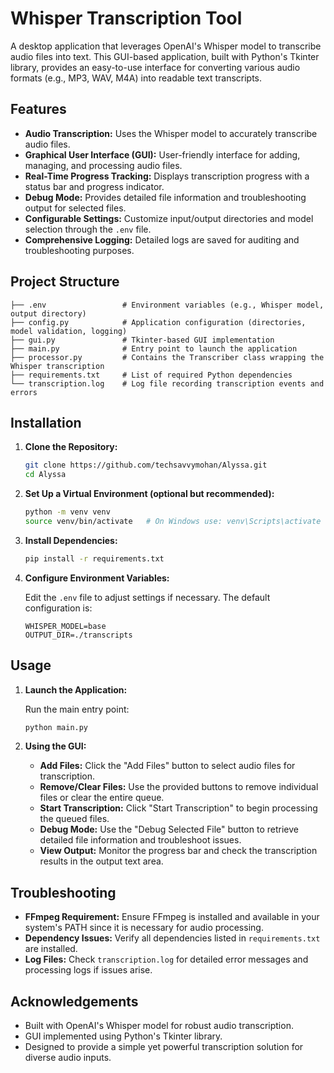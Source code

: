 # Whisper Transcription Tool

A desktop application that leverages OpenAI's Whisper model to transcribe audio files into text. This GUI-based application, built with Python's Tkinter library, provides an easy-to-use interface for converting various audio formats (e.g., MP3, WAV, M4A) into readable text transcripts.

## Features

- **Audio Transcription:** Uses the Whisper model to accurately transcribe audio files.
- **Graphical User Interface (GUI):** User-friendly interface for adding, managing, and processing audio files.
- **Real-Time Progress Tracking:** Displays transcription progress with a status bar and progress indicator.
- **Debug Mode:** Provides detailed file information and troubleshooting output for selected files.
- **Configurable Settings:** Customize input/output directories and model selection through the `.env` file.
- **Comprehensive Logging:** Detailed logs are saved for auditing and troubleshooting purposes.

## Project Structure

```
├── .env                 # Environment variables (e.g., Whisper model, output directory)
├── config.py            # Application configuration (directories, model validation, logging)
├── gui.py               # Tkinter-based GUI implementation
├── main.py              # Entry point to launch the application
├── processor.py         # Contains the Transcriber class wrapping the Whisper transcription
├── requirements.txt     # List of required Python dependencies
└── transcription.log    # Log file recording transcription events and errors
```

## Installation

1. **Clone the Repository:**

   ```bash
   git clone https://github.com/techsavvymohan/Alyssa.git
   cd Alyssa
   ```

2. **Set Up a Virtual Environment (optional but recommended):**

   ```bash
   python -m venv venv
   source venv/bin/activate   # On Windows use: venv\Scripts\activate
   ```

3. **Install Dependencies:**

   ```bash
   pip install -r requirements.txt
   ```

4. **Configure Environment Variables:**

   Edit the `.env` file to adjust settings if necessary. The default configuration is:

   ```
   WHISPER_MODEL=base
   OUTPUT_DIR=./transcripts
   ```

## Usage

1. **Launch the Application:**

   Run the main entry point:

   ```bash
   python main.py
   ```

2. **Using the GUI:**
   - **Add Files:** Click the "Add Files" button to select audio files for transcription.
   - **Remove/Clear Files:** Use the provided buttons to remove individual files or clear the entire queue.
   - **Start Transcription:** Click "Start Transcription" to begin processing the queued files.
   - **Debug Mode:** Use the "Debug Selected File" button to retrieve detailed file information and troubleshoot issues.
   - **View Output:** Monitor the progress bar and check the transcription results in the output text area.

## Troubleshooting

- **FFmpeg Requirement:** Ensure FFmpeg is installed and available in your system's PATH since it is necessary for audio processing.
- **Dependency Issues:** Verify all dependencies listed in `requirements.txt` are installed.
- **Log Files:** Check `transcription.log` for detailed error messages and processing logs if issues arise.

## Acknowledgements

- Built with OpenAI's Whisper model for robust audio transcription.
- GUI implemented using Python's Tkinter library.
- Designed to provide a simple yet powerful transcription solution for diverse audio inputs.
